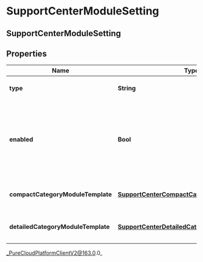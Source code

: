 # SupportCenterModuleSetting

## SupportCenterModuleSetting

## Properties

|Name | Type | Description | Notes|
|------------ | ------------- | ------------- | -------------|
| **type** | **String** | Screen module type | |
| **enabled** | **Bool** | Whether or not knowledge portal (previously support center) screen module is enabled | |
| **compactCategoryModuleTemplate** | [**SupportCenterCompactCategoryModuleTemplate**](SupportCenterCompactCategoryModuleTemplate) | Compact category module template | [optional] |
| **detailedCategoryModuleTemplate** | [**SupportCenterDetailedCategoryModuleTemplate**](SupportCenterDetailedCategoryModuleTemplate) | Detailed category module template | [optional] |



_PureCloudPlatformClientV2@163.0.0_
